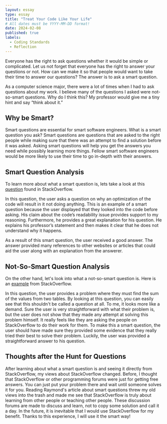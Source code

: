 ```yaml
---
layout: essay
type: essay
title: "Treat Your Code Like Your Life"
# All dates must be YYYY-MM-DD format!
date: 2024-02-08
published: true
labels:
  - Coding Standards
  - Reflection
---
```


Everyone has the right to ask questions whether it would be simple or complicated. Let us not forget that everyone has the right to answer your questions or not. How can we make it so that people would want to take their time to answer our questions? The answer is to ask a smart question.

As a computer science major, there were a lot of times when I had to ask questions about my work. I believe many of the questions I asked were not-so-smart questions. Why do I think this? My professor would give me a tiny hint and say “think about it.” 

## Why be Smart?

Smart questions are essential for smart software engineers. What is a smart question you ask? Smart questions are questions that are asked to the right people while making sure that there was an attempt to find a solution before it was asked. Asking smart questions will help you get the answers you need while possibly learning more things. Fellow smart software engineers would be more likely to use their time to go in-depth with their answers. 

## Smart Question Analysis

To learn more about what a smart question is, lets take a look at this [question](https://stackoverflow.com/questions/20922609/why-does-optimisation-kill-this-function) found in StackOverflow.

In this question, the user asks a question on why an optimization of the code will result in it not doing anything. This is an example of a smart question because the user displayed that they looked into the code before asking. His claim about the code’s readability issue provides support to my reasoning. Furthermore, he provides a great explanation for his question. He explains his professor’s statement and then makes it clear that he does not understand why it happens.

As a result of this smart question, the user received a good answer. The answer provided many references to other websites or articles that could aid the user along with an explanation from the answerer.

## Not-So-Smart Question Analysis

On the other hand, let's look into what a not-so-smart question is. Here is an [example](https://stackoverflow.com/questions/77891165/sum-of-two-columns-in-two-different-tables) from StackOverflow.

In this question, the user provides a problem where they must find the sum of the values from two tables. By looking at this question, you can easily see that this shouldn't be called a question at all. To me, it looks more like a demand. Sure the user is very straightforward with what their problem is, but the user does not show that they made any attempt at solving this problem himself. It really feels like they are asking the people on StackOverflow to do their work for them. To make this a smart question, the user should have made sure they provided some evidence that they really tried their best to solve their problem. Luckily, the user was provided a straightforward answer to his question.

## Thoughts after the Hunt for Questions

After learning about what a smart question is and seeing it directly from StackOverflow, my views about StackOverflow changed. Before, I thought that StackOverflow or other programming forums were just for getting free answers. You can just put your problem there and wait until someone solves it for you. Reading Raymond's article about smart questions threw my old views into the trash and made me see that StackOverflow is truly about learning from other people or teaching other people. These discussion forums are made to discuss and learn, not to copy some solution and call it a day. In the future, it is inevitable that I would use StackOverflow for my benefit. Thanks to this experience, I will use it the smart way!
